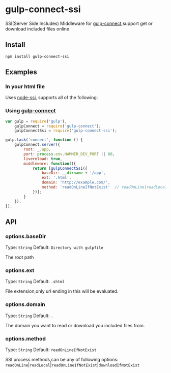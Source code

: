 gulp-connect-ssi
===========

SSI(Server Side Includes) Middleware for [gulp-connect],support  get or download included files online

## Install

```shell
npm install gulp-connect-ssi
```

## Examples

### In your html file

Uses [node-ssi], supports all of the following:

<!--# include file="path" -->

<!--# set var="k" value="v" -->

<!--# echo var="n" default="default" -->

<!--# if expr="test" -->
<!--# elif expr="" -->
<!--# else -->
<!--# endif -->


### Using [gulp-connect]

``` javascript
var gulp = require('gulp'),
    gulpConnect = require('gulp-connect');
    gulpConnectSsi = require('gulp-connect-ssi');

gulp.task('connect', function () {
    gulpConnect.server({
        root: _.app,
        port: process.env.HAMMER_DEV_PORT || 80,
        livereload: true,
        middleware: function(){
            return [gulpConnectSsi({
                baseDir: __dirname + '/app',
                ext: '.html',
                domain: 'http://example.com/',
                method: 'readOnLineIfNotExist'  // readOnLine|readLocal|readOnLineIfNotExist|downloadIfNotExist
            })];
        }
    });
});
```
## API

### options.baseDir

Type: `String`
Default: `Directory with gulpfile`

The root path

### options.ext

Type: `String`
Default: `.shtml`

File extension,only url ending in this will be evaluated.

### options.domain

Type: `String`
Default: `.`

The domain you want to read or download you included files from.

### options.method

Type: `String`
Default: `readOnLineIfNotExist`

SSI process methods,can be any of following options:
`readOnLine`|`readLocal`|`readOnLineIfNotExist`|`downloadIfNotExist`

[gulp-connect]: https://github.com/avevlad/gulp-connect
[node-ssi]: https://github.com/yanni4night/node-ssi
